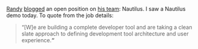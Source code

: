 [Randy](http://www.winethirty.com/default.aspx?document=1) [blogged](http://www.winethirty.com/default.aspx?document=132)
an open position on [his
team](http://www.microsoft.com/careers/search/details.aspx?JobID=d5806360-549a-477b-aac5-6165eced5ce1):
Nautilus. I saw a Nautilus demo today. To quote from the job details:

> “[W]e are building a complete developer tool and are taking a clean
> slate approach to defining development tool architecture and user
> experience.**“**

